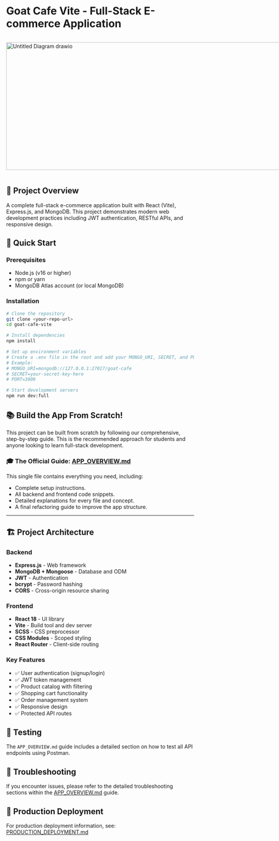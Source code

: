 # Goat Cafe Vite - Full-Stack E-commerce Application

<div style="display: flex; justify-content: space-between;">

<p><img width="862" height="342" alt="Untitled Diagram drawio" src="https://github.com/user-attachments/assets/a3d67539-f43f-4923-a6f5-7dfce418b427" /></p>
<p><img src="https://i.imgur.com/TGZKfoI.png" alt="components"></p>

</div>

## 🎯 Project Overview
A complete full-stack e-commerce application built with React (Vite), Express.js, and MongoDB. This project demonstrates modern web development practices including JWT authentication, RESTful APIs, and responsive design.

## 🚀 Quick Start

### Prerequisites
- Node.js (v16 or higher)
- npm or yarn
- MongoDB Atlas account (or local MongoDB)

### Installation
```bash
# Clone the repository
git clone <your-repo-url>
cd goat-cafe-vite

# Install dependencies
npm install

# Set up environment variables
# Create a .env file in the root and add your MONGO_URI, SECRET, and PORT
# Example:
# MONGO_URI=mongodb://127.0.0.1:27017/goat-cafe
# SECRET=your-secret-key-here
# PORT=3000

# Start development servers
npm run dev:full
```

## 📚 **Build the App From Scratch!**

This project can be built from scratch by following our comprehensive, step-by-step guide. This is the recommended approach for students and anyone looking to learn full-stack development.

### 🎓 **The Official Guide: [APP_OVERVIEW.md](./APP_OVERVIEW.md)**

This single file contains everything you need, including:
-   Complete setup instructions.
-   All backend and frontend code snippets.
-   Detailed explanations for every file and concept.
-   A final refactoring guide to improve the app structure.

---

## 🏗️ Project Architecture

### Backend
- **Express.js** - Web framework
- **MongoDB + Mongoose** - Database and ODM
- **JWT** - Authentication
- **bcrypt** - Password hashing
- **CORS** - Cross-origin resource sharing

### Frontend
- **React 18** - UI library
- **Vite** - Build tool and dev server
- **SCSS** - CSS preprocessor
- **CSS Modules** - Scoped styling
- **React Router** - Client-side routing

### Key Features
- ✅ User authentication (signup/login)
- ✅ JWT token management
- ✅ Product catalog with filtering
- ✅ Shopping cart functionality
- ✅ Order management system
- ✅ Responsive design
- ✅ Protected API routes

## 🧪 Testing

The `APP_OVERVIEW.md` guide includes a detailed section on how to test all API endpoints using Postman.

## 🐛 Troubleshooting

If you encounter issues, please refer to the detailed troubleshooting sections within the [APP_OVERVIEW.md](./APP_OVERVIEW.md) guide.

## 🚀 Production Deployment

For production deployment information, see: [PRODUCTION_DEPLOYMENT.md](./PRODUCTION_DEPLOYMENT.md)
